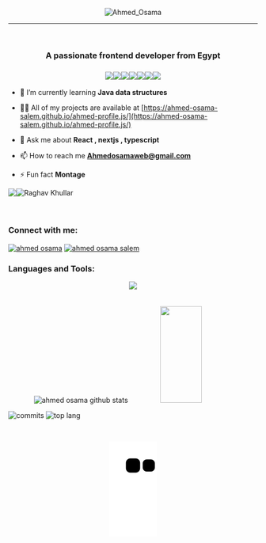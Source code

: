 <!-- <h1 align="center">Hi 👋, I'm Ahmed osama salem</h1>
<br/> -->
<div align="center">
  
![Ahmed_Osama](https://readme-typing-svg.herokuapp.com/?font=Inter&color=5EB3B3&size=30&weight=700&lines=<Ahmed+Osama+Salem/>;<Front-end+developer/>)
</div>
<hr/>
<br/>
<h3 align="center">A passionate frontend developer from Egypt</h3>

<!-- <div align="center">
  <img height="200" src="https://media.licdn.com/dms/image/C4D16AQFA89iIOhtqrg/profile-displaybackgroundimage-shrink_350_1400/0/1657750085045?e=1678924800&v=beta&t=ImI9mI8m_1XEWxbzw9_tAKnccT057yghX0FfiOg3nPk"  />
</div> -->

###
<p align="center">
  <img src="https://media3.giphy.com/media/ln7z2eWriiQAllfVcn/200w.webp" width="100"><img src="https://i.giphy.com/media/LMt9638dO8dftAjtco/200.webp" width="100"><img src="https://i.giphy.com/media/eNAsjO55tPbgaor7ma/200w.webp" width="100"><img src="https://i.giphy.com/media/VgGthkhUvGgOit7Y9i/200.webp" width="100"><img src="https://media3.giphy.com/media/kdFc8fubgS31b8DsVu/giphy.webp" width="100"><img src="https://i.giphy.com/media/KzJkzjggfGN5Py6nkT/200.webp" width="100"><img src="https://i.giphy.com/media/IdyAQJVN2kVPNUrojM/200.webp" width="100">
</p>


- 🌱 I’m currently learning **Java data structures**

- 👨‍💻 All of my projects are available at [https://ahmed-osama-salem.github.io/ahmed-profile.js/](https://ahmed-osama-salem.github.io/ahmed-profile.js/)

- 💬 Ask me about **React , nextjs , typescript**

- 📫 How to reach me **Ahmedosamaweb@gmail.com**

- ⚡ Fun fact **Montage**

<div align="left">
  <img align="left" src="https://github.com/mayankchaudhary26/Cool-Readme-ideas/blob/master/data/coffee.gif" />
<img src="https://github.com/raghavk16/raghavk16/blob/master/giphy.webp" alt="Raghav Khullar" width="150" height="150" />
</div>
<br>
<br>
<h3 align="left">Connect with me:</h3>
<p align="left">
<a href="https://linkedin.com/in/ahmed osama" target="blank"><img align="center" src="https://raw.githubusercontent.com/rahuldkjain/github-profile-readme-generator/master/src/images/icons/Social/linked-in-alt.svg" alt="ahmed osama" height="30" width="40" /></a>
<a href="https://stackoverflow.com/users/ahmed osama salem" target="blank"><img align="center" src="https://raw.githubusercontent.com/rahuldkjain/github-profile-readme-generator/master/src/images/icons/Social/stack-overflow.svg" alt="ahmed osama salem" height="30" width="40" /></a>
</p>


<div align="center">
  <h3 align="left">Languages and Tools:</h3>
 <p align="center">
  <a href="https://skillicons.dev">
    <img src="https://skillicons.dev/icons?i=git,codepen,c,java,vim,figma,ps,github,heroku,vscode,atom,html,css,bootstrap,tailwind,js,ts,react,nextjs,redux,jest,jquery,linux,nodejs,express,mongodb" />
  </a>
</p>
</div>
<br/>
<div align="center">  
  <img width="49%" height="195px" src="https://github-readme-stats.vercel.app/api?username=Ahmed-Osama-Salem&show_icons=true&count_private=true&hide_border=true&title_color=00bfbf&icon_color=00bfbf&text_color=c9d1d9&bg_color=0d1117" alt="ahmed osama github stats" /> 
  <img width="41%" height="195px" src="https://github-readme-stats.vercel.app/api/top-langs/?username=Ahmed-Osama-Salem&layout=compact&hide_border=true&title_color=00bfbf&text_color=00bfbf&bg_color=0d1117" />
</div>
<div align="center" style="display: flex;">
  
![commits](http://github-profile-summary-cards.vercel.app/api/cards/profile-details?username=Ahmed-Osama-Salem&theme=2077)
  ![top lang](http://github-profile-summary-cards.vercel.app/api/cards/repos-per-language?username=Ahmed-Osama-Salem&theme=2077)
</div>

<br/>
<div align="center">

  ![Snake animation](https://github.com/Ahmed-Osama-Salem/Ahmed-Osama-Salem/blob/output/github-contribution-grid-snake.svg)
  </div>
